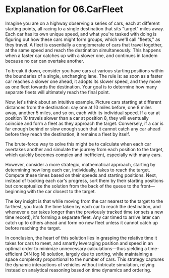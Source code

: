 # Explanation for 06.CarFleet

Imagine you are on a highway observing a series of cars, each at different starting points, all racing to a single destination that sits "target" miles away. Each car has its own unique speed, and what you're tasked with doing is figuring out how these cars might form groups, which we'll call "fleets," as they travel. A fleet is essentially a conglomerate of cars that travel together, at the same speed and reach the destination simultaneously. This happens when a faster car catches up with a slower one, and continues in tandem because no car can overtake another.

To break it down, consider you have cars at various starting positions within the boundaries of a single, unchanging lane. The rule is: as soon as a faster car reaches a slower one ahead, it adopts its slower speed, and they move as one fleet towards the destination. Your goal is to determine how many separate fleets will ultimately reach the final point.

Now, let's think about an intuitive example. Picture cars starting at different distances from the destination: say one at 10 miles before, one 8 miles away, another 5 miles, and so on, each with its individual speed. If a car at position 10 travels slower than a car at position 8, they will eventually coincide and form a fleet as they approach the target. Conversely, if a car is far enough behind or slow enough such that it cannot catch any car ahead before they reach the destination, it remains a fleet by itself.

The brute-force way to solve this might be to calculate when each car overtakes another and simulate the journey from each position to the target, which quickly becomes complex and inefficient, especially with many cars.

However, consider a more strategic, mathematical approach, starting by determining how long each car, individually, takes to reach the target. Compute these times based on their speeds and starting positions. Next, instead of tracking each car's progress, sort them by their starting positions but conceptualize the solution from the back of the queue to the front—beginning with the car closest to the target.

The key insight is that while moving from the car nearest to the target to the farthest, you track the time taken by each car to reach the destination, and whenever a car takes longer than the previously tracked time (or sets a new time record), it's forming a separate fleet. Any car timed to arrive later can catch up to others ahead and form no new fleet unless it cannot catch up before reaching the target.

In conclusion, the heart of this solution lies in grasping the relative time it takes for cars to meet, and smartly leveraging position and speed in an optimal order to minimize unnecessary calculations—thus yielding a time-efficient O(N log N) solution, largely due to sorting, while maintaining a space complexity proportional to the number of cars. This strategy captures the dynamic interactions of vehicles without intricate simulation, relying instead on analytical reasoning based on time dynamics and ordering.